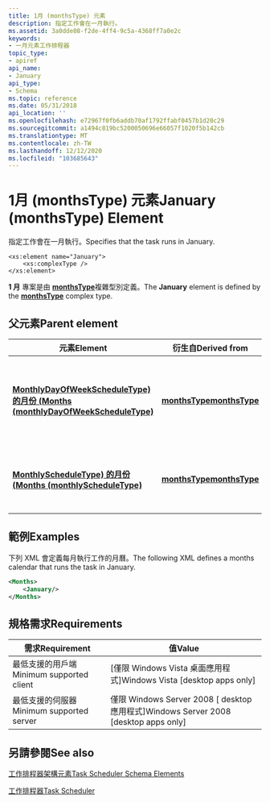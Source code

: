 ```yaml
---
title: 1月 (monthsType) 元素
description: 指定工作會在一月執行。
ms.assetid: 3a0dde08-f2de-4ff4-9c5a-4368ff7a0e2c
keywords:
- 一月元素工作排程器
topic_type:
- apiref
api_name:
- January
api_type:
- Schema
ms.topic: reference
ms.date: 05/31/2018
api_location: ''
ms.openlocfilehash: e72967f0fb6addb70af1792ffabf0457b1d20c29
ms.sourcegitcommit: a1494c819bc5200050696e66057f1020f5b142cb
ms.translationtype: MT
ms.contentlocale: zh-TW
ms.lasthandoff: 12/12/2020
ms.locfileid: "103685643"
---
```

# <a name="january-monthstype-element"></a><span data-ttu-id="0aecf-104">1月 (monthsType) 元素</span><span class="sxs-lookup"><span data-stu-id="0aecf-104">January (monthsType) Element</span></span>

<span data-ttu-id="0aecf-105">指定工作會在一月執行。</span><span class="sxs-lookup"><span data-stu-id="0aecf-105">Specifies that the task runs in January.</span></span>

``` syntax
<xs:element name="January">
    <xs:complexType />
</xs:element>
```

<span data-ttu-id="0aecf-106">**1 月** 專案是由 [**monthsType**](taskschedulerschema-monthstype-complextype.md)複雜型別定義。</span><span class="sxs-lookup"><span data-stu-id="0aecf-106">The **January** element is defined by the [**monthsType**](taskschedulerschema-monthstype-complextype.md) complex type.</span></span>

## <a name="parent-element"></a><span data-ttu-id="0aecf-107">父元素</span><span class="sxs-lookup"><span data-stu-id="0aecf-107">Parent element</span></span>



| <span data-ttu-id="0aecf-108">元素</span><span class="sxs-lookup"><span data-stu-id="0aecf-108">Element</span></span>                                                                                                          | <span data-ttu-id="0aecf-109">衍生自</span><span class="sxs-lookup"><span data-stu-id="0aecf-109">Derived from</span></span>                                                     | <span data-ttu-id="0aecf-110">Description</span><span class="sxs-lookup"><span data-stu-id="0aecf-110">Description</span></span>                                                                                                |
|------------------------------------------------------------------------------------------------------------------|------------------------------------------------------------------|------------------------------------------------------------------------------------------------------------|
| [<span data-ttu-id="0aecf-111">**MonthlyDayOfWeekScheduleType) 的月份 (**</span><span class="sxs-lookup"><span data-stu-id="0aecf-111">**Months (monthlyDayOfWeekScheduleType)**</span></span>](taskschedulerschema-months-monthlydayofweekscheduletype-element.md) | [<span data-ttu-id="0aecf-112">**monthsType**</span><span class="sxs-lookup"><span data-stu-id="0aecf-112">**monthsType**</span></span>](taskschedulerschema-monthstype-complextype.md) | <span data-ttu-id="0aecf-113">指定在一年中的幾個月，工作會在一年中執行一周的每月日排程。</span><span class="sxs-lookup"><span data-stu-id="0aecf-113">Specifies the months of the year during which the task runs for a monthly day-of-week schedule.</span></span><br/> |
| [<span data-ttu-id="0aecf-114">**MonthlyScheduleType) 的月份 (**</span><span class="sxs-lookup"><span data-stu-id="0aecf-114">**Months (monthlyScheduleType)**</span></span>](taskschedulerschema-months-monthlyscheduletype-element.md)                   | [<span data-ttu-id="0aecf-115">**monthsType**</span><span class="sxs-lookup"><span data-stu-id="0aecf-115">**monthsType**</span></span>](taskschedulerschema-monthstype-complextype.md) | <span data-ttu-id="0aecf-116">指定執行每月排程之工作的年度月份。</span><span class="sxs-lookup"><span data-stu-id="0aecf-116">Specifies the months of the year during which the task runs for a monthly schedule.</span></span><br/>             |



## <a name="examples"></a><span data-ttu-id="0aecf-117">範例</span><span class="sxs-lookup"><span data-stu-id="0aecf-117">Examples</span></span>

<span data-ttu-id="0aecf-118">下列 XML 會定義每月執行工作的月曆。</span><span class="sxs-lookup"><span data-stu-id="0aecf-118">The following XML defines a months calendar that runs the task in January.</span></span>


```XML
<Months>
    <January/>
</Months>
```



## <a name="requirements"></a><span data-ttu-id="0aecf-119">規格需求</span><span class="sxs-lookup"><span data-stu-id="0aecf-119">Requirements</span></span>



| <span data-ttu-id="0aecf-120">需求</span><span class="sxs-lookup"><span data-stu-id="0aecf-120">Requirement</span></span> | <span data-ttu-id="0aecf-121">值</span><span class="sxs-lookup"><span data-stu-id="0aecf-121">Value</span></span> |
|-------------------------------------|------------------------------------------------------|
| <span data-ttu-id="0aecf-122">最低支援的用戶端</span><span class="sxs-lookup"><span data-stu-id="0aecf-122">Minimum supported client</span></span><br/> | <span data-ttu-id="0aecf-123">\[僅限 Windows Vista 桌面應用程式\]</span><span class="sxs-lookup"><span data-stu-id="0aecf-123">Windows Vista \[desktop apps only\]</span></span><br/>       |
| <span data-ttu-id="0aecf-124">最低支援的伺服器</span><span class="sxs-lookup"><span data-stu-id="0aecf-124">Minimum supported server</span></span><br/> | <span data-ttu-id="0aecf-125">僅限 Windows Server 2008 \[ desktop 應用程式\]</span><span class="sxs-lookup"><span data-stu-id="0aecf-125">Windows Server 2008 \[desktop apps only\]</span></span><br/> |



## <a name="see-also"></a><span data-ttu-id="0aecf-126">另請參閱</span><span class="sxs-lookup"><span data-stu-id="0aecf-126">See also</span></span>

<dl> <dt>

[<span data-ttu-id="0aecf-127">工作排程器架構元素</span><span class="sxs-lookup"><span data-stu-id="0aecf-127">Task Scheduler Schema Elements</span></span>](task-scheduler-schema-elements.md)
</dt> <dt>

[<span data-ttu-id="0aecf-128">工作排程器</span><span class="sxs-lookup"><span data-stu-id="0aecf-128">Task Scheduler</span></span>](task-scheduler-start-page.md)
</dt> </dl>

 

 





